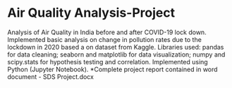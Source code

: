 # Air Quality Analysis-Project
Analysis of Air Quality in India before and after COVID-19 lock down.
Implemented basic analysis on change in pollution rates due to the lockdown in 2020 based a on dataset
from Kaggle.
Libraries used: pandas for data cleaning; seaborn and matplotlib for data visualization; numpy and
scipy.stats for hypothesis testing and correlation.
Implemented using Python (Jupyter Notebook). *Complete project report contained in word document - SDS Project.docx

